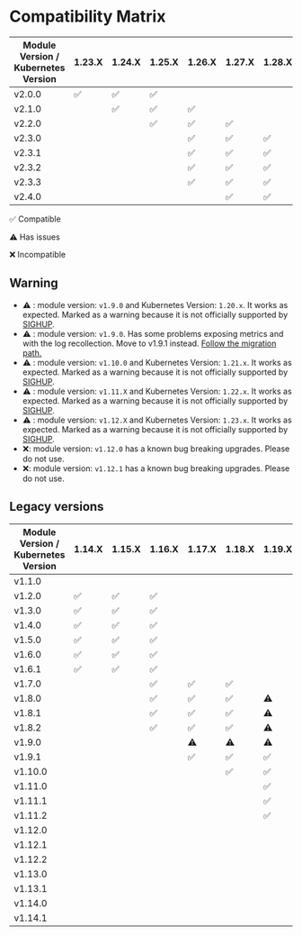# Compatibility Matrix

| Module Version / Kubernetes Version | 1.23.X             | 1.24.X             | 1.25.X             | 1.26.X             | 1.27.X             | 1.28.X             | 1.29.X             | 1.30.X             | 1.31.X             |  
|-------------------------------------|--------------------|--------------------|--------------------|--------------------|--------------------|--------------------|--------------------|--------------------|--------------------|
| v2.0.0                              | :white_check_mark: | :white_check_mark: | :white_check_mark: |                    |                    |                    |                    |                    |                    |
| v2.1.0                              |                    | :white_check_mark: | :white_check_mark: | :white_check_mark: |                    |                    |                    |                    |                    |
| v2.2.0                              |                    |                    | :white_check_mark: | :white_check_mark: | :white_check_mark: |                    |                    |                    |                    |
| v2.3.0                              |                    |                    |                    | :white_check_mark: | :white_check_mark: | :white_check_mark: | :white_check_mark: | :white_check_mark: | :white_check_mark: |
| v2.3.1                              |                    |                    |                    | :white_check_mark: | :white_check_mark: | :white_check_mark: | :white_check_mark: | :white_check_mark: | :white_check_mark: |
| v2.3.2                              |                    |                    |                    | :white_check_mark: | :white_check_mark: | :white_check_mark: | :white_check_mark: | :white_check_mark: | :white_check_mark: |
| v2.3.3                              |                    |                    |                    | :white_check_mark: | :white_check_mark: | :white_check_mark: | :white_check_mark: | :white_check_mark: | :white_check_mark: |
| v2.4.0                              |                    |                    |                    |                    | :white_check_mark: | :white_check_mark: | :white_check_mark: | :white_check_mark: | :white_check_mark: |

:white_check_mark: Compatible

:warning: Has issues

:x: Incompatible

## Warning

- :warning: : module version: `v1.9.0` and Kubernetes Version: `1.20.x`. It works as expected. Marked as a warning
because it is not officially supported by [SIGHUP](https://sighup.io).
- :warning: : module version: `v1.9.0`. Has some problems exposing metrics and with the log recollection.
Move to v1.9.1 instead. [Follow the migration path.](docs/releases/v1.9.1.md)
- :warning: : module version: `v1.10.0` and Kubernetes Version: `1.21.x`. It works as expected. Marked as a warning
because it is not officially supported by [SIGHUP](https://sighup.io).
- :warning: : module version: `v1.11.X` and Kubernetes Version: `1.22.x`. It works as expected. Marked as a warning because it is not officially supported by [SIGHUP](https://sighup.io).
- :warning: : module version: `v1.12.X` and Kubernetes Version: `1.23.x`. It works as expected. Marked as a warning because it is not officially supported by [SIGHUP](https://sighup.io).
- :x:: module version: `v1.12.0` has a known bug breaking upgrades. Please do not use.
- :x:: module version: `v1.12.1` has a known bug breaking upgrades. Please do not use.

## Legacy versions

| Module Version / Kubernetes Version | 1.14.X             | 1.15.X             | 1.16.X             | 1.17.X             | 1.18.X             | 1.19.X             | 1.20.X             | 1.21.X             | 1.22.X    | 1.23.X | 1.24.X             | 1.25.X             | 1.26.X             |
| ----------------------------------- | ------------------ | ------------------ | ------------------ | ------------------ | ------------------ | ------------------ | ------------------ | ------------------ | --------- | ------ | ------------------ | ------------------ | ------------------ |
| v1.1.0                              |                    |                    |                    |                    |                    |                    |                    |                    |           |        |                    |                    |                    |
| v1.2.0                              | :white_check_mark: | :white_check_mark: | :white_check_mark: |                    |                    |                    |                    |                    |           |        |                    |                    |                    |
| v1.3.0                              | :white_check_mark: | :white_check_mark: | :white_check_mark: |                    |                    |                    |                    |                    |           |        |                    |                    |                    |
| v1.4.0                              | :white_check_mark: | :white_check_mark: | :white_check_mark: |                    |                    |                    |                    |                    |           |        |                    |                    |                    |
| v1.5.0                              | :white_check_mark: | :white_check_mark: | :white_check_mark: |                    |                    |                    |                    |                    |           |        |                    |                    |                    |
| v1.6.0                              | :white_check_mark: | :white_check_mark: | :white_check_mark: |                    |                    |                    |                    |                    |           |        |                    |                    |                    |
| v1.6.1                              | :white_check_mark: | :white_check_mark: | :white_check_mark: |                    |                    |                    |                    |                    |           |        |                    |                    |                    |
| v1.7.0                              |                    |                    | :white_check_mark: | :white_check_mark: | :white_check_mark: |                    |                    |                    |           |        |                    |                    |                    |
| v1.8.0                              |                    |                    | :white_check_mark: | :white_check_mark: | :white_check_mark: | :warning:          |                    |                    |           |        |                    |                    |                    |
| v1.8.1                              |                    |                    | :white_check_mark: | :white_check_mark: | :white_check_mark: | :warning:          |                    |                    |           |        |                    |                    |                    |
| v1.8.2                              |                    |                    | :white_check_mark: | :white_check_mark: | :white_check_mark: | :warning:          |                    |                    |           |        |                    |                    |                    |
| v1.9.0                              |                    |                    |                    | :warning:          | :warning:          | :warning:          | :warning:          | :warning:          |           |        |                    |                    |                    |
| v1.9.1                              |                    |                    |                    | :white_check_mark: | :white_check_mark: | :white_check_mark: | :warning:          | :warning:          |           |        |                    |                    |                    |
| v1.10.0                             |                    |                    |                    |                    | :white_check_mark: | :white_check_mark: | :white_check_mark: | :warning:          |           |        |                    |                    |                    |
| v1.11.0                             |                    |                    |                    |                    |                    | :white_check_mark: | :white_check_mark: | :white_check_mark: | :warning: |        |                    |                    |                    |
| v1.11.1                             |                    |                    |                    |                    |                    | :white_check_mark: | :white_check_mark: | :white_check_mark: | :warning: |        |                    |                    |                    |
| v1.11.2                             |                    |                    |                    |                    |                    | :white_check_mark: | :white_check_mark: | :white_check_mark: | :warning: |        |                    |                    |                    |
| v1.12.0                             |                    |                    |                    |                    |                    |                    | :x:                | :x:                | :x:       | :x:    |                    |                    |                    |
| v1.12.1                             |                    |                    |                    |                    |                    |                    | :x:                | :x:                | :x:       | :x:    |                    |                    |                    |
| v1.12.2                             |                    |                    |                    |                    |                    |                    | :white_check_mark: | :white_check_mark: | :white_check_mark: | :white_check_mark: |                    |                    |
| v1.13.0                             |                    |                    |                    |                    |                    |                    |                    |                    | :white_check_mark: | :white_check_mark: | :white_check_mark: |                    |
| v1.13.1                             |                    |                    |                    |                    |                    |                    |                    |                    | :white_check_mark: | :white_check_mark: | :white_check_mark: |                    |
| v1.14.0                             |                    |                    |                    |                    |                    |                    |                    |                    |                    | :white_check_mark: | :white_check_mark: | :white_check_mark: |
| v1.14.1                             |                    |                    |                    |                    |                    |                    |                    |                    |                    | :white_check_mark: | :white_check_mark: | :white_check_mark: |
